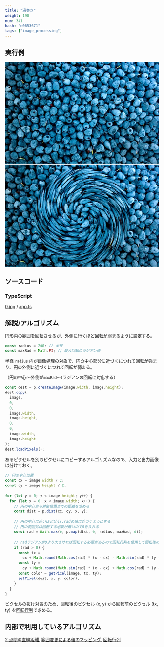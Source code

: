 ```yaml
---
title: "渦巻き"
weight: 190
num: 341
hash: "e0653671"
tags: ["image_processing"]
---
```


## 実行例

![](./static/images/e0653671/0.jpg)
![](./static/images/e0653671/1.png)

## ソースコード

### TypeScript

[0.jpg](./static/code/e0653671/0.jpg) / [app.ts](./static/code/e0653671/app.ts)

## 解説/アルゴリズム

円形内の範囲を回転させるが、外側に行くほど回転が弱まるように設定する。

```typescript
const radius = 200; // 半径
const maxRad = Math.PI; // 最大回転のラジアン値
```

半径 `radius` 内が画像処理の対象で、円の中心部分に近づくにつれて回転が強まり、円の外側に近づくにつれて回転が弱まる。

（円の中心～外側が`maxRad～0`ラジアンの回転に対応する）

```typescript
const dest = p.createImage(image.width, image.height);
dest.copy(
  image,
  0,
  0,
  image.width,
  image.height,
  0,
  0,
  image.width,
  image.height
);
dest.loadPixels();
```

あるピクセルを別のピクセルにコピーするアルゴリズムなので、入力と出力画像は分けておく。

```typescript
// 円の中心位置
const cx = image.width / 2;
const cy = image.height / 2;

for (let y = 0; y < image.height; y++) {
  for (let x = 0; x < image.width; x++) {
    // 円の中心から対象位置までの距離を求める
    const dist = p.dist(cx, cy, x, y);

    // 円の中心に近いほどthis.radの値に近づくようにする
    // 円の範囲外は回転する必要が無いので0を入れる
    const rad = Math.max(0, p.map(dist, 0, radius, maxRad, 0));

    // radラジアンが0より大きければ回転する必要があるので回転行列を使用して回転後の位置を求める
    if (rad > 0) {
      const tx =
        cx + Math.round(Math.cos(rad) * (x - cx) - Math.sin(rad) * (y - cy));
      const ty =
        cy + Math.round(Math.sin(rad) * (x - cx) + Math.cos(rad) * (y - cy));
      const color = getPixel(image, tx, ty);
      setPixel(dest, x, y, color);
    }
  }
}
```

ピクセルの抜け対策のため、回転後のピクセル (x, y) から回転前のピクセル (tx, ty) を[回転行列](/3cdbb328)で求める。

## 内部で利用しているアルゴリズム

[2 点間の直線距離](/b98d6da4), [範囲変更による値のマッピング](/2e71b23a), [回転行列](/3cdbb328)
